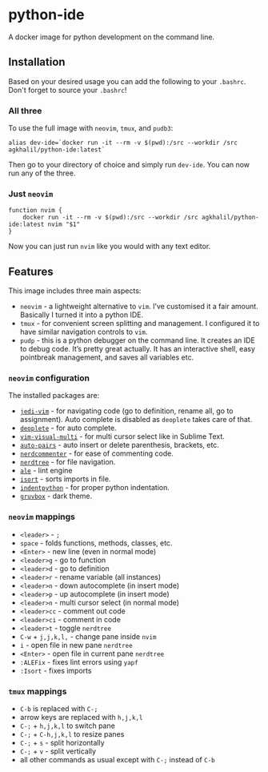 # python-ide
A docker image for python development on the command line.

## Installation
Based on your desired usage you can add the following to your `.bashrc`. Don't forget to source your `.bashrc`!
### All three
To use the full image with `neovim`, `tmux`, and `pudb3`:
```
alias dev-ide=`docker run -it --rm -v $(pwd):/src --workdir /src agkhalil/python-ide:latest`
```
Then go to your directory of choice and simply run `dev-ide`. You can now run any of the three.
### Just `neovim`
```
function nvim {
	docker run -it --rm -v $(pwd):/src --workdir /src agkhalil/python-ide:latest nvim "$1"
}
```
Now you can just run `nvim` like you would with any text editor.

## Features
This image includes three main aspects:
- `neovim` - a lightweight alternative to `vim`. I’ve customised it a fair amount. Basically I turned it into a python IDE.
- `tmux` - for convenient screen splitting and management. I configured it to have similar navigation controls to `vim`.
- `pudp` - this is a python debugger on the command line. It creates an IDE to debug code. It’s pretty great actually. It has an interactive shell, easy pointbreak management, and saves all variables etc.

### `neovim` configuration
The installed packages are:
- [`jedi-vim`](https://github.com/davidhalter/jedi-vim) - for navigating code (go to definition, rename all, go to assignment). Auto complete is disabled as `deoplete` takes care of that.
- [`deoplete`](https://github.com/Shougo/deoplete.nvim) - for auto complete.
- [`vim-visual-multi`](https://github.com/mg979/vim-visual-multi) - for multi cursor select like in Sublime Text.
- [`auto-pairs`](https://github.com/jiangmiao/auto-pairs) - auto insert or delete parenthesis, brackets, etc.
- [`nerdcommenter`](https://github.com/preservim/nerdcommenter) - for ease of commenting code.
- [`nerdtree`](https://github.com/preservim/nerdtree) - for file navigation.
- [`ale`](https://github.com/dense-analysis/ale) - lint engine
- [`isort`](https://github.com/stsewd/isort.nvim) - sorts imports in file.
- [`indentpython`](https://github.com/vim-scripts/indentpython.vim) - for proper python indentation.
- [`gruvbox`](https://github.com/morhetz/gruvbox) - dark theme.

### `neovim` mappings 
- `<leader>` - `;`
- `space` - folds functions, methods, classes, etc.
- `<Enter>` - new line (even in normal mode)
- `<leader>g` - go to function
- `<leader>d` - go to definition
- `<leader>r` - rename variable (all instances)
- `<leader>n` - down autocomplete (in insert mode)
- `<leader>p` - up autocomplete (in insert mode)
- `<leader>n` - multi cursor select (in normal mode)
- `<leader>cc` - comment out code
- `<leader>ci` - comment in code
- `<leader>t` - toggle `nerdtree`
- `C-w` + `j,j,k,l,` - change pane inside `nvim`
- `i` - open file in new pane `nerdtree`
- `<Enter>` - open file in current pane `nerdtree`
- `:ALEFix` - fixes lint errors using `yapf`
- `:Isort` - fixes imports

### `tmux` mappings
- `C-b` is replaced with `C-;`
- arrow keys are replaced with `h,j,k,l` 
- `C-;` + `h,j,k,l` to switch pane
- `C-;` + `C-h,j,k,l` to resize panes
- `C-;` + `s` - split horizontally
- `C-;` + `v` - split vertically
- all other commands as usual except with `C-;` instead of `C-b`
